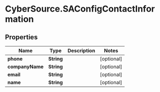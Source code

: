 # CyberSource.SAConfigContactInformation

## Properties
Name | Type | Description | Notes
------------ | ------------- | ------------- | -------------
**phone** | **String** |  | [optional] 
**companyName** | **String** |  | [optional] 
**email** | **String** |  | [optional] 
**name** | **String** |  | [optional] 


